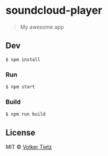 # soundcloud-player

> My awesome app


## Dev

```
$ npm install
```

### Run

```
$ npm start
```

### Build

```
$ npm run build
```


## License

MIT © [Volker Tietz](http://github.com/volekrt)
